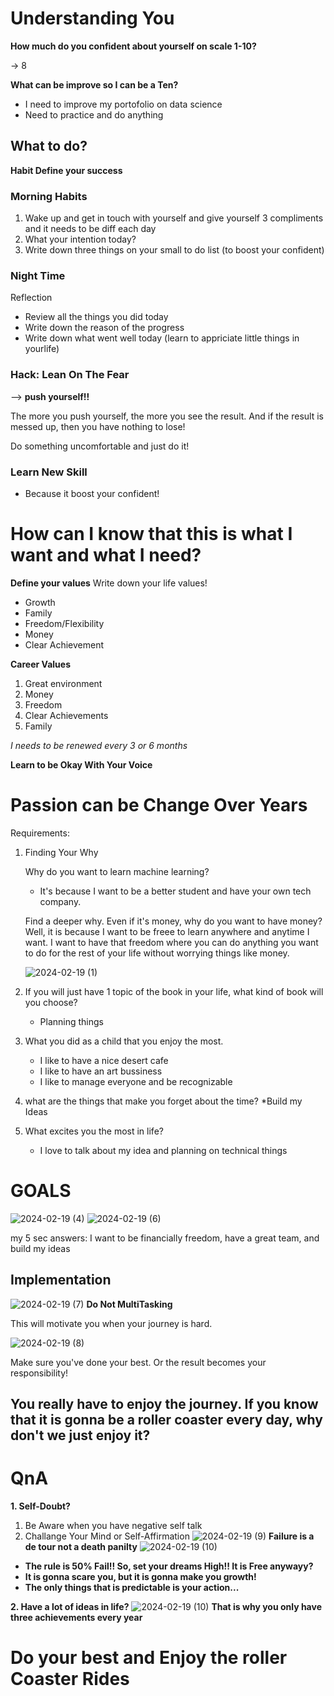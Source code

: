 # Understanding You


**How much do you confident about yourself on scale 1-10?**

 -> 8

**What can be improve so I can be a Ten?**
* I need to improve my portofolio on data science
* Need to practice and do anything

## What to do?
**Habit Define your success**

### Morning Habits
1. Wake up and get in touch with yourself and give yourself 3 compliments and it needs to be diff each day
2. What your intention today?
3. Write down three things on your small to do list (to boost your confident)

### Night Time
Reflection
   - Review all the things you did today
   - Write down the reason of the progress
   - Write down what went well today (learn to appriciate little things in yourlife)

### **Hack: Lean On The Fear**
   
   --> **push yourself!!**

   The more you push yourself, the more you see the result.
   And if the result is messed up, then you have nothing to lose!

   Do something uncomfortable and just do it!

### Learn New Skill 
* Because it boost your confident!




# How can I know that this is what I want and what I need?

**Define your values**
Write down your life values!
* Growth
* Family
* Freedom/Flexibility
* Money
* Clear Achievement

**Career Values**
1. Great environment
2. Money
3. Freedom
4. Clear Achievements
5. Family

 *I needs to be renewed every 3 or 6 months*

**Learn to be Okay With Your Voice**

# Passion can be Change Over Years

Requirements:
1. Finding Your Why


   Why do you want to learn machine learning?
   * It's because I want to be a better student and have your own tech company.
     
   Find a deeper why. Even if it's money, why do you want to have money?
   Well, it is because I want to be freee to learn anywhere and anytime I want.
   I want to have that freedom where you can do anything you want to do for the rest of your life without worrying things like money.

   ![2024-02-19 (1)](https://github.com/anaaputt/Bangkit-General-Notes/assets/88216514/c08750bd-b58e-4518-b47f-8c467d36772d)

2. If you will just have 1 topic of the book in your life, what kind of book will you choose?
   * Planning things
   
3. What you did as a child that you enjoy the most.
   * I like to have a nice desert cafe
   * I like to have an art bussiness
   * I like to manage everyone and be recognizable

4. what are the things that make you forget about the time?
   *Build my Ideas
    
5. What excites you the most in life?
   * I love to talk about my idea and planning on technical things
  
# GOALS
![2024-02-19 (4)](https://github.com/anaaputt/Bangkit-General-Notes/assets/88216514/4e83e941-f3dc-4cbc-81b0-42ff3fd17700)
![2024-02-19 (6)](https://github.com/anaaputt/Bangkit-General-Notes/assets/88216514/1b7742a0-ab0c-4092-9cb8-00ae36666808)

my 5 sec answers: I want to be financially freedom, have a great team, and build my ideas

## Implementation
![2024-02-19 (7)](https://github.com/anaaputt/Bangkit-General-Notes/assets/88216514/6789be25-f231-4980-9a6a-43a5f35ff3f6)
**Do Not MultiTasking**

This will motivate you when your journey is hard.

![2024-02-19 (8)](https://github.com/anaaputt/Bangkit-General-Notes/assets/88216514/4c5ae1dd-73ef-4a41-abb9-90fec16d35cb)

Make sure you've done your best. Or the result becomes your responsibility!

## You really have to enjoy the journey. If you know that it is gonna be a roller coaster every day, why don't we just enjoy it?


# QnA
**1. Self-Doubt?**

   1. Be Aware when you have negative self talk
   2. Challange Your Mind or Self-Affirmation
      ![2024-02-19 (9)](https://github.com/anaaputt/Bangkit-General-Notes/assets/88216514/e79b2ffb-1cb3-42c6-8dac-e58c2fdab868)
      **Failure is a de tour not a death panilty**
![2024-02-19 (10)](https://github.com/anaaputt/Bangkit-General-Notes/assets/88216514/a0648bfc-fa1e-46fa-ba2a-c1bb45fb898a)
* **The rule is 50% Fail!! So, set your dreams High!! It is Free anywayy?**
* **It is gonna scare you, but it is gonna make you growth!**
* **The only things that is predictable is your action...**

**2. Have a lot of ideas in life?**
![2024-02-19 (10)](https://github.com/anaaputt/Bangkit-General-Notes/assets/88216514/33237a9c-2b8d-4544-811d-6bd34f559841)
**That is why you only have three achievements every year**

# Do your best and Enjoy the roller Coaster Rides









   



